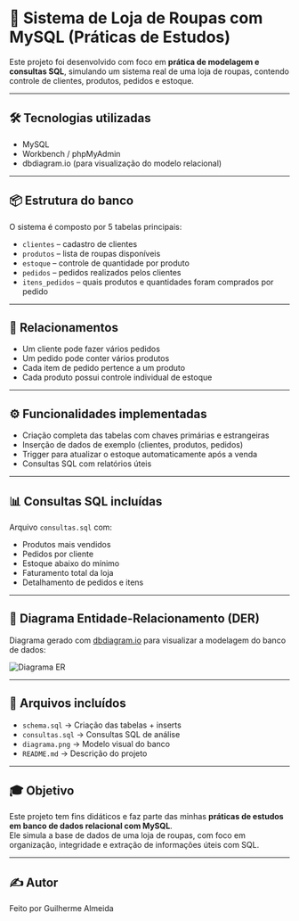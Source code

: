 
# 🧵 Sistema de Loja de Roupas com MySQL (Práticas de Estudos)

Este projeto foi desenvolvido com foco em **prática de modelagem e consultas SQL**, simulando um sistema real de uma loja de roupas, contendo controle de clientes, produtos, pedidos e estoque.

---

## 🛠️ Tecnologias utilizadas

- MySQL
- Workbench / phpMyAdmin
- dbdiagram.io (para visualização do modelo relacional)

---

## 📦 Estrutura do banco

O sistema é composto por 5 tabelas principais:

- `clientes` – cadastro de clientes
- `produtos` – lista de roupas disponíveis
- `estoque` – controle de quantidade por produto
- `pedidos` – pedidos realizados pelos clientes
- `itens_pedidos` – quais produtos e quantidades foram comprados por pedido

---

## 🔗 Relacionamentos

- Um cliente pode fazer vários pedidos
- Um pedido pode conter vários produtos
- Cada item de pedido pertence a um produto
- Cada produto possui controle individual de estoque

---

## ⚙️ Funcionalidades implementadas

- Criação completa das tabelas com chaves primárias e estrangeiras
- Inserção de dados de exemplo (clientes, produtos, pedidos)
- Trigger para atualizar o estoque automaticamente após a venda
- Consultas SQL com relatórios úteis

---

## 📊 Consultas SQL incluídas

Arquivo `consultas.sql` com:
- Produtos mais vendidos
- Pedidos por cliente
- Estoque abaixo do mínimo
- Faturamento total da loja
- Detalhamento de pedidos e itens

---

## 🧱 Diagrama Entidade-Relacionamento (DER)

Diagrama gerado com [dbdiagram.io](https://dbdiagram.io) para visualizar a modelagem do banco de dados:

![Diagrama ER](diagrama.png)

---

## 📁 Arquivos incluídos

- `schema.sql` → Criação das tabelas + inserts
- `consultas.sql` → Consultas SQL de análise
- `diagrama.png` → Modelo visual do banco
- `README.md` → Descrição do projeto

---

## 🎓 Objetivo

Este projeto tem fins didáticos e faz parte das minhas **práticas de estudos em banco de dados relacional com MySQL**.  
Ele simula a base de dados de uma loja de roupas, com foco em organização, integridade e extração de informações úteis com SQL.

---

## ✍️ Autor

Feito por Guilherme Almeida


